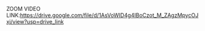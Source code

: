 ZOOM VIDEO LINK:https://drive.google.com/file/d/1AsVoWID4g4IBoCzot_M_ZAgzMpycOJxj/view?usp=drive_link
